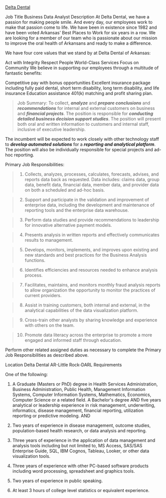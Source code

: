 [Delta Dental](https://recruiting.adp.com/srccar/public/RTI.home?c=1214201&d=DDAR&r=5000614028506&_fromPublish=true#/)

Job Title
Business Data Analyst
Description
At Delta Dental, we have a passion for making people smile. And every day, our employees work to make that passion come to life. We have been in existence since 1982 and have been voted Arkansas' Best Places to Work for six years in a row. We are looking for a member of our team who is passionate about our mission to improve the oral health of Arkansans and ready to make a difference.

We have four core values that we stand by at Delta Dental of Arkansas:

Act with Integrity
Respect People
World-Class Services
Focus on Community
We believe in supporting our employees through a multitude of fantastic benefits:

Competitive pay with bonus opportunities
Excellent insurance package including fully paid dental, short term disability, long term disability, and life insurance
Education assistance
401(k) matching and profit sharing plan.

>Job Summary: To collect, ***analyze*** and ***prepare conclusions*** and ***recommendations*** for internal and external customers on business and ***financial projects***. The position is responsible for ***conducting detailed business decision support studies***. The position will present both oral and written information to customers and internal staff, inclusive of executive leadership.



The incumbent will be expected to work closely with other technology staff to ***develop automated solutions*** for a ***reporting and analytical platform***. The position will also be individually responsible for special projects and ad-hoc reporting.



Primary Job Responsibilities:

>1. Collects, analyzes, processes, calculates, forecasts, advises, and reports data back as requested. Data includes: claims data, group data, benefit data, financial data, member data, and provider data on both a scheduled and ad-hoc basis.

>2. Support and participate in the validation and improvement of enterprise data, including the development and maintenance of reporting tools and the enterprise data warehouse.

>3. Perform data studies and provide recommendations to leadership for innovative alternative payment models.

>4. Presents analysis in written reports and effectively communicates results to management.

>5. Develops, monitors, implements, and improves upon existing and new standards and best practices for the Business Analysis functions.

>6. Identifies efficiencies and resources needed to enhance analysis process.

>7. Facilitates, maintains, and monitors monthly fraud analysis reports to allow organization the opportunity to monitor the practices of current providers.

>8. Assist in training customers, both internal and external, in the analytical capabilities of the data visualization platform.

>9. Cross-train other analysts by sharing knowledge and experience with others on the team.

>10. Promote data literacy across the enterprise to promote a more engaged and informed staff through education.

Perform other related assigned duties as necessary to complete the Primary Job Responsibilities as described above.

Location
Delta Dental AR-Little Rock-DARL
Requirements

One of the following:

1) A Graduate (Masters or PhD) degree in Health Services Administration, Business Administration, Public Health, Management Information Systems, Computer Information Systems, Mathematics, Economics, Computer Science or a related field.
A Bachelor's degree AND five years analytical or leadership experience in risk management, underwriting, informatics, disease management, financial reporting, utilization reporting or predictive modeling.
AND

2) Two years of experience in disease management, outcome studies, population-based health research, or data analysis and reporting.

3) Three years of experience in the application of data management and analysis tools including but not limited to, MS Access, SAS/SAS Enterprise Guide, SQL, IBM Cognos, Tableau, Looker, or other data visualization tools.

4) Three years of experience with other PC-based software products including word processing, spreadsheet and graphics tools.

5) Two years of experience in public speaking.

6) At least 3 hours of college level statistics or equivalent experience.


